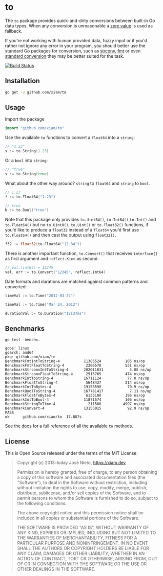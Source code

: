 # to

The `to` package provides quick-and-dirty conversions between built-in Go data
types.  When any conversion is unreasonable a [zero value][3] is used as
fallback.

If you're not working with human provided data, fuzzy input or if you'd rather
not ignore any error in your program, you should better use the standard Go
packages for conversion, such as [strconv][4], [fmt][5] or even [standard
conversion][6] they may be better suited for the task.

[![Build Status](https://travis-ci.org/xiam/to.svg?branch=master)](https://travis-ci.org/xiam/to)

## Installation

```sh
go get -u github.com/xiam/to
```

## Usage

Import the package

```go
import "github.com/xiam/to"
```

Use the available `to` functions to convert a `float64` into a `string`:

```go
// "1.23"
s := to.String(1.23)
```

Or a `bool` into `string`:

```go
// "true"
s := to.String(true)
```

What about the other way around? `string` to `float64` and `string` to `bool`.

```go
// 1.23
f := to.Float64("1.23")

// true
b := to.Bool("true")
```

Note that this package only provides `to.Uint64()`, `to.Int64()`,`to.Int()` and
`to.Float64()` but no `to.Uint8()`, `to.Uint()` or `to.Float32()` functions, if
you'd like to produce a `float32` instead of a `float64` you'd first use
`to.Float64()` and then cast the output using `float32()`.

```go
f32 := float32(to.Float64("12.34"))
```

There is another important function, `to.Convert()` that receives `interface{}`
as first argument and `reflect.Kind` as second:

```go
// val.(int64) = 12345
val, err := to.Convert("12345", reflect.Int64)
```

Date formats and durations are matched against common patterns and converted:

```go
timeVal := to.Time("2012-03-24")

timeVal := to.Time("Mar 24, 2012")

durationVal := to.Duration("12s37ms")
```

## Benchmarks

```
go test -bench=.

goos: linux
goarch: amd64
pkg: github.com/xiam/to
BenchmarkFmtIntToString-4         	11385524	       105 ns/op
BenchmarkFmtFloatToString-4       	 2266578	       531 ns/op
BenchmarkStrconvIntToString-4     	202011031	         5.88 ns/op
BenchmarkStrconvFloatToString-4   	 2515765	       474 ns/op
BenchmarkIntToString-4            	16711124	        77.0 ns/op
BenchmarkFloatToString-4          	 5648437	       214 ns/op
BenchmarkIntToBytes-4             	19158598	        70.9 ns/op
BenchmarkBoolToString-4           	167781417	         7.11 ns/op
BenchmarkFloatToBytes-4           	 6133180	       196 ns/op
BenchmarkIntToBool-4              	11871574	       106 ns/op
BenchmarkStringToTime-4           	  211500	      4997 ns/op
BenchmarkConvert-4                	13155015	        92.9 ns/op
PASS
ok  	github.com/xiam/to	17.887s
```

See the [docs][1] for a full reference of all the available `to` methods.

## License

This is Open Source released under the terms of the MIT License:

> Copyright (c) 2013-today José Nieto, https://xiam.dev
>
> Permission is hereby granted, free of charge, to any person obtaining
> a copy of this software and associated documentation files (the
> "Software"), to deal in the Software without restriction, including
> without limitation the rights to use, copy, modify, merge, publish,
> distribute, sublicense, and/or sell copies of the Software, and to
> permit persons to whom the Software is furnished to do so, subject to
> the following conditions:
>
> The above copyright notice and this permission notice shall be
> included in all copies or substantial portions of the Software.
>
> THE SOFTWARE IS PROVIDED "AS IS", WITHOUT WARRANTY OF ANY KIND,
> EXPRESS OR IMPLIED, INCLUDING BUT NOT LIMITED TO THE WARRANTIES OF
> MERCHANTABILITY, FITNESS FOR A PARTICULAR PURPOSE AND
> NONINFRINGEMENT. IN NO EVENT SHALL THE AUTHORS OR COPYRIGHT HOLDERS BE
> LIABLE FOR ANY CLAIM, DAMAGES OR OTHER LIABILITY, WHETHER IN AN ACTION
> OF CONTRACT, TORT OR OTHERWISE, ARISING FROM, OUT OF OR IN CONNECTION
> WITH THE SOFTWARE OR THE USE OR OTHER DEALINGS IN THE SOFTWARE.

[1]: http://godoc.org/github.com/xiam/to
[3]: http://golang.org/ref/spec#The_zero_value
[4]: http://golang.org/pkg/strconv/
[5]: http://golang.org/pkg/fmt/
[6]: http://golang.org/ref/spec#Conversions
